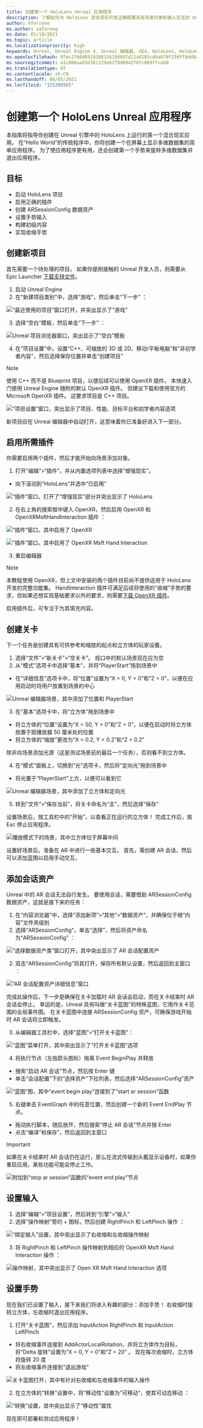 ```yaml
---
title: 创建第一个 HoloLens Unreal 应用程序
description: 了解如何为 HoloLens 混合现实开发正确配置具有场景对象和输入交互的 Unreal 项目。
author: hferrone
ms.author: safarooq
ms.date: 01/19/2021
ms.topic: article
ms.localizationpriority: high
keywords: Unreal, Unreal Engine 4, Unreal 编辑器, UE4, HoloLens, HoloLens 2, 混合现实, 开发, 文档, 指南, 功能, 混合现实头戴显示设备, windows 混合现实头戴显示设备, 虚拟现实头戴显示设备, 移植, 升级
ms.openlocfilehash: 07ec2760d691938015619d097d214d205cdbab78f250ff9dd8a793dd27f10c4a
ms.sourcegitcommit: a1c086aa83d381129e62f9d8942f0fc889ffcab0
ms.translationtype: HT
ms.contentlocale: zh-CN
ms.lasthandoff: 08/05/2021
ms.locfileid: "115209565"
---
```

# <a name="creating-your-first-hololens-unreal-application"></a>创建第一个 HoloLens Unreal 应用程序

本指南将指导你创建在 Unreal 引擎中的 HoloLens 上运行的第一个混合现实应用。 在“Hello World”的传统程序中，你将创建一个在屏幕上显示多维数据集的简单应用程序。 为了使应用程序更有用，还会创建第一个手势来旋转多维数据集并退出应用程序。 

## <a name="objectives"></a>目标

* 启动 HoloLens 项目
* 启用正确的插件
* 创建 ARSessionConfig 数据资产
* 设置手势输入
* 构建初级内容
* 实现收缩手势

## <a name="creating-a-new-project"></a>创建新项目

首先需要一个待处理的项目。 如果你是刚接触的 Unreal 开发人员，则需要从 Epic Launcher [下载支持文件](tutorials/unreal-uxt-ch6.md#packaging-and-deploying-the-app-via-device-portal)。

1. 启动 Unreal Engine
2. 在“新建项目类别”中，选择“游戏”，然后单击“下一步”  ：

![“最近使用的项目”窗口打开，并突出显示了“游戏”](images/unreal-quickstart-img-01.png)

3. 选择“空白”模板，然后单击“下一步” ：

![Unreal 项目浏览器窗口，突出显示了“空白”模板](images/unreal-quickstart-img-02.png)

4. 在“项目设置”中，设置“C++、可缩放的 3D 或 2D、移动/平板电脑”和“非初学者内容”，然后选择保存位置并单击“创建项目”   

> [!NOTE] 
> 使用 C++ 而不是 Blueprint 项目，以便后续可以使用 OpenXR 插件。 本快速入门使用 Unreal Engine 随附的默认 OpenXR 插件。 但建议下载和使用官方的 Microsoft OpenXR 插件。 这要求项目是 C++ 项目。

![“项目设置”窗口，突出显示了项目、性能、目标平台和初学者内容选项](images/unreal-quickstart-img-03.png)

新项目应在 Unreal 编辑器中自动打开，这意味着你已准备好进入下一部分。

## <a name="enabling-required-plugins"></a>启用所需插件

你需要启用两个插件，然后才能开始向场景添加对象。

1. 打开“编辑”>“插件”，并从内置选项列表中选择“增强现实”。
* 向下滚动到“HoloLens”并选中“已启用” 

![“插件”窗口，打开了“增强现实”部分并突出显示了 HoloLens](images/unreal-quickstart-img-04.png)

2. 在右上角的搜索框中键入 OpenXR，然后启用 OpenXR 和 OpenXRMsftHandInteraction 插件  ：

![“插件”窗口，其中启用了 OpenXR](images/unreal-quickstart-img-05.jpg)

![“插件”窗口，其中启用了 OpenXR Msft Hand Interaction](images/unreal-quickstart-img-06.jpg)

3. 重启编辑器

> [!NOTE]
> 本教程使用 OpenXR，但上文中安装的两个插件目前尚不提供适用于 HoloLens 开发的完整功能集。 HandInteraction 插件可满足后续将使用的“收缩”手势的要求，但如果还想实现基础要求以外的要求，则需要[下载 OpenXR 插件](https://github.com/microsoft/Microsoft-OpenXR-Unreal)。

启用插件后，可专注于为其填充内容。

## <a name="creating-a-level"></a>创建关卡

下一个任务是创建具有可供参考和缩放的起点和立方体的玩家设置。

1. 选择“文件”>“新关卡”>“空关卡”。 视口中的默认场景现在应为空
2. 从“模式”选项卡中选择“基本”，并将“PlayerStart”拖到场景中  
* 在“详细信息”选项卡中，将“位置”设置为“X = 0, Y = 0”和“Z = 0”，以便在应用启动时将用户放置到场景的中心   

![Unreal 编辑器场景，其中添加了位置和 PlayerStart](images/unreal-quickstart-img-07.png)

3. 在“基本”选项卡中，将“立方体”拖到场景中 
* 将立方体的“位置”设置为“X = 50, Y = 0”和“Z = 0”，以便在启动时将立方体放置于距播放器 50 厘米处的位置  
* 将立方体的“缩放”更改为“X = 0.2, Y = 0.2”和“Z = 0.2”   

除非向场景添加光源（这是测试场景前的最后一个任务），否则看不到立方体。

4. 在“模式”面板上，切换到“光”选项卡，然后将“定向光”拖到场景中  
* 将光置于“PlayerStart”上方，以便可以看到它

![Unreal 编辑器场景，其中添加了立方体和定向光](images/unreal-quickstart-img-08.png)

5. 转到“文件”>“保存当前”，将关卡命名为“主”，然后选择“保存”  

设置场景后，按工具栏中的“开始”，以查看正在运行的立方体！ 完成工作后，按 Esc 停止应用程序。

![播放模式下的场景，其中立方体位于屏幕中间](images/unreal-quickstart-img-09.png)

设置好场景后，准备在 AR 中进行一些基本交互。 首先，需创建 AR 会话，然后可以添加蓝图以启用手动交互。

## <a name="adding-a-session-asset"></a>添加会话资产

Unreal 中的 AR 会话无法自行发生。 要使用会话，需要借助 ARSessionConfig 数据资产，这就是接下来的任务：

1. 在“内容浏览器”中，选择“添加新项”>“其他”>“数据资产”，并确保位于根“内容”文件夹级别 
2. 选择“ARSessionConfig”，单击“选择”，然后将资产命名为“ARSessionConfig”  ：

![“选择数据资产类”窗口打开，其中突出显示了 AR 会话配置资产](images/unreal-quickstart-img-10.png)

2. 双击“ARSessionConfig”将其打开，保存所有默认设置，然后返回到主窗口 ：

![“AR 会话配置资产详细信息”窗口](images/unreal-quickstart-img-11.png)

完成此操作后，下一步是确保在关卡加载时 AR 会话会启动，而在关卡结束时 AR 会话会停止。 幸运的是，Unreal 具有叫做“关卡蓝图”的特殊蓝图，它用作关卡范围的全局事件图。 在关卡蓝图中连接 ARSessionConfig 资产，可确保游戏开始时 AR 会话将立即触发。

3. 从编辑器工具栏中，选择“蓝图”>“打开关卡蓝图”：

![“蓝图”菜单打开，其中突出显示了“打开关卡蓝图”选项](images/unreal-quickstart-img-12.png)

4. 将执行节点（左指箭头图标）拖离 Event BeginPlay 并释放
* 搜索“启动 AR 会话”节点，然后按 Enter 键
* 单击“会话配置”下的“选择资产”下拉列表，然后选择“ARSessionConfig”资产  

![“蓝图”图，其中“event begin play”连接到了“start ar session”函数](images/unreal-quickstart-img-13.png)

5. 右键单击 EventGraph 中的任意位置，然后创建一个新的 Event EndPlay 节点。 
* 拖动执行脚本，随后放开，然后搜索“停止 AR 会话”节点并按 Enter 
* 点击“编译”和保存”，然后返回到主窗口 

> [!IMPORTANT]
> 如果在关卡结束时 AR 会话仍在运行，那么在流式传输到头戴显示设备时，如果你重启应用，某些功能可能会停止工作。

![附加到“stop ar session”函数的“event end play”节点](images/unreal-quickstart-img-14.png)

## <a name="setting-up-inputs"></a>设置输入

1. 选择“编辑”>“项目设置”，然后转到“引擎”>“输入” 
2. 选择“操作映射”旁的 + 图标，然后创建 RightPinch 和 LeftPinch 操作   ：

![“绑定输入”设置，其中突出显示了右收缩和左收缩操作映射](images/unreal-quickstart-img-15.jpg)

3. 将 RightPinch 和 LeftPinch 操作映射到相应的 OpenXR Msft Hand Interaction 操作  ：

![操作映射，其中突出显示了 Open XR Msft Hand Interaction 选项](images/unreal-quickstart-img-16.jpg)

## <a name="setting-up-gestures"></a>设置手势

现在我们已设置了输入，接下来我们将进入有趣的部分：添加手势！ 右收缩时旋转立方体，左收缩时退出应用程序。

1. 打开“关卡蓝图”，然后添加 InputAction RightPinch 和 InputAction LeftPinch  
* 将右收缩事件连接到 AddActorLocalRotation，并将立方体作为目标，将“Delta 旋转”设置为“X = 0, Y = 0”和“Z = 20”    。 现在每次收缩时，立方体将旋转 20 度
* 将左收缩事件连接到“退出游戏”

![关卡蓝图打开，其中有针对右收缩和左收缩事件的输入操作](images/unreal-quickstart-img-17.jpg)

2. 在立方体的“转换”设置中，将“移动性”设置为“可移动”，使其可动态移动  ：

![“转换”设置，其中突出显示了“移动性”属性](images/unreal-quickstart-img-18.jpg)

现在即可部署和测试应用程序！
